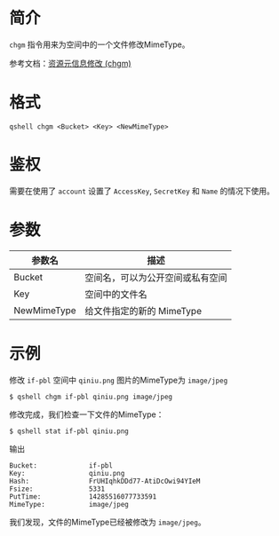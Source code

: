 # 简介
`chgm` 指令用来为空间中的一个文件修改MimeType。

参考文档：[资源元信息修改 (chgm)](http://developer.qiniu.com/code/v6/api/kodo-api/rs/chgm.html)

# 格式
```
qshell chgm <Bucket> <Key> <NewMimeType>
```

# 鉴权
需要在使用了 `account` 设置了 `AccessKey`, `SecretKey` 和 `Name` 的情况下使用。

# 参数
|    参数名   | 描述 |
|------|------|
|    Bucket   |空间名，可以为公开空间或私有空间   |
|     Key     |空间中的文件名                  |
| NewMimeType |给文件指定的新的 MimeType       |

# 示例
修改 `if-pbl` 空间中 `qiniu.png` 图片的MimeType为 `image/jpeg`
```
$ qshell chgm if-pbl qiniu.png image/jpeg
```

修改完成，我们检查一下文件的MimeType：
```
$ qshell stat if-pbl qiniu.png
```

输出
```
Bucket:             if-pbl
Key:                qiniu.png
Hash:               FrUHIqhkDDd77-AtiDcOwi94YIeM
Fsize:              5331
PutTime:            14285516077733591
MimeType:           image/jpeg
```
我们发现，文件的MimeType已经被修改为 `image/jpeg`。
